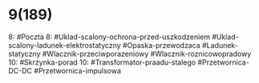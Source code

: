 
# 9(189)

8: #Poczta 
	8: #Uklad-scalony-ochrona-przed-uszkodzeniem #Uklad-scalony-ladunek-elektrostatyczny #Opaska-przewodzaca #Ladunek-statyczny #Wlacznik-przeciwporazeniowy #Wlacznik-roznicowopradowy 
10: #Skrzynka-porad 
	10: #Transformator-praadu-stalego #Przetwornica-DC-DC #Przetwornica-impulsowa 